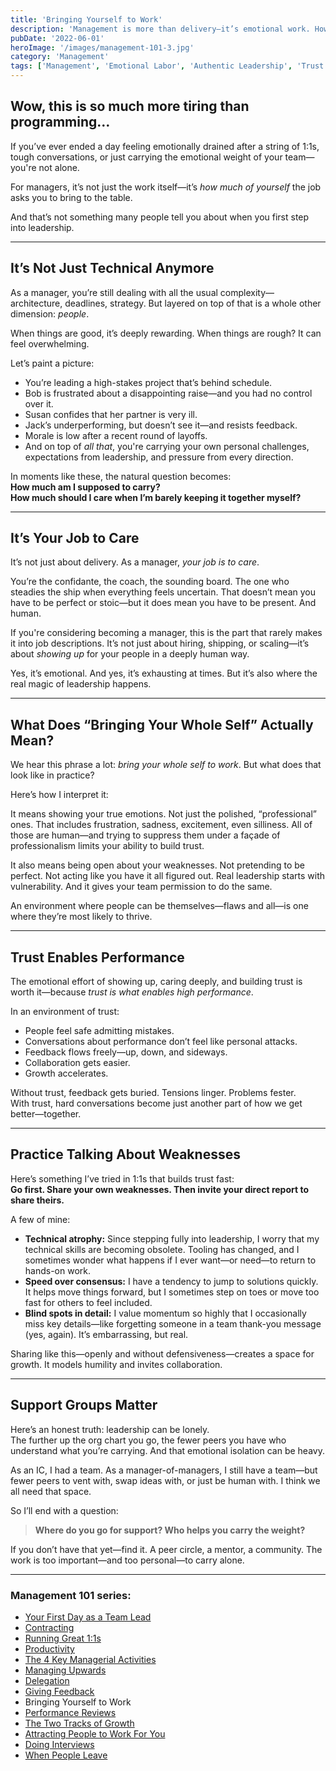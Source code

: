 ```yaml
---
title: 'Bringing Yourself to Work'
description: 'Management is more than delivery—it’s emotional work. How embracing authenticity, vulnerability, and trust drives real leadership.'
pubDate: '2022-06-01'
heroImage: '/images/management-101-3.jpg'
category: 'Management'
tags: ['Management', 'Emotional Labor', 'Authentic Leadership', 'Trust', 'Vulnerability']
---
```


## Wow, this is so much more tiring than programming…

If you’ve ever ended a day feeling emotionally drained after a string of 1:1s, tough conversations, or just carrying the emotional weight of your team—you're not alone.  

For managers, it’s not just the work itself—it’s *how much of yourself* the job asks you to bring to the table.

And that’s not something many people tell you about when you first step into leadership.

---

## It’s Not Just Technical Anymore

As a manager, you’re still dealing with all the usual complexity—architecture, deadlines, strategy. But layered on top of that is a whole other dimension: *people*.

When things are good, it’s deeply rewarding. When things are rough? It can feel overwhelming.

Let’s paint a picture:

- You’re leading a high-stakes project that’s behind schedule.
- Bob is frustrated about a disappointing raise—and you had no control over it.
- Susan confides that her partner is very ill.
- Jack’s underperforming, but doesn’t see it—and resists feedback.
- Morale is low after a recent round of layoffs.
- And on top of *all that*, you're carrying your own personal challenges, expectations from leadership, and pressure from every direction.

In moments like these, the natural question becomes:  
**How much am I supposed to carry?**  
**How much should I care when I’m barely keeping it together myself?**

---

## It’s Your Job to Care

It’s not just about delivery. As a manager, *your job is to care*.  

You’re the confidante, the coach, the sounding board. The one who steadies the ship when everything feels uncertain. That doesn’t mean you have to be perfect or stoic—but it does mean you have to be present. And human.

If you're considering becoming a manager, this is the part that rarely makes it into job descriptions. It’s not just about hiring, shipping, or scaling—it’s about *showing up* for your people in a deeply human way.

Yes, it’s emotional. And yes, it’s exhausting at times. But it’s also where the real magic of leadership happens.

---

## What Does “Bringing Your Whole Self” Actually Mean?

We hear this phrase a lot: *bring your whole self to work*. But what does that look like in practice?

Here’s how I interpret it:

It means showing your true emotions. Not just the polished, “professional” ones. That includes frustration, sadness, excitement, even silliness. All of those are human—and trying to suppress them under a façade of professionalism limits your ability to build trust.

It also means being open about your weaknesses. Not pretending to be perfect. Not acting like you have it all figured out. Real leadership starts with vulnerability. And it gives your team permission to do the same.

An environment where people can be themselves—flaws and all—is one where they’re most likely to thrive.

---

## Trust Enables Performance

The emotional effort of showing up, caring deeply, and building trust is worth it—because *trust is what enables high performance*.

In an environment of trust:
- People feel safe admitting mistakes.
- Conversations about performance don’t feel like personal attacks.
- Feedback flows freely—up, down, and sideways.
- Collaboration gets easier.
- Growth accelerates.

Without trust, feedback gets buried. Tensions linger. Problems fester.  
With trust, hard conversations become just another part of how we get better—together.

---

## Practice Talking About Weaknesses

Here’s something I’ve tried in 1:1s that builds trust fast:  
**Go first. Share your own weaknesses. Then invite your direct report to share theirs.**

A few of mine:

- **Technical atrophy:** Since stepping fully into leadership, I worry that my technical skills are becoming obsolete. Tooling has changed, and I sometimes wonder what happens if I ever want—or need—to return to hands-on work.
- **Speed over consensus:** I have a tendency to jump to solutions quickly. It helps move things forward, but I sometimes step on toes or move too fast for others to feel included.
- **Blind spots in detail:** I value momentum so highly that I occasionally miss key details—like forgetting someone in a team thank-you message (yes, again). It’s embarrassing, but real.

Sharing like this—openly and without defensiveness—creates a space for growth. It models humility and invites collaboration.

---

## Support Groups Matter

Here’s an honest truth: leadership can be lonely.  
The further up the org chart you go, the fewer peers you have who understand what you’re carrying. And that emotional isolation can be heavy.

As an IC, I had a team. As a manager-of-managers, I still have a team—but fewer peers to vent with, swap ideas with, or just be human with. I think we all need that space.

So I’ll end with a question:

> **Where do you go for support? Who helps you carry the weight?**

If you don’t have that yet—find it. A peer circle, a mentor, a community. The work is too important—and too personal—to carry alone.

---

### Management 101 series:

- [Your First Day as a Team Lead](/blog/management-101-your-first-day-as-a-team-lead/)
- [Contracting](/blog/management-101-contracting/)
- [Running Great 1:1s](/blog/management-101-one-on-ones/)
- [Productivity](/blog/management-101-productivity/)
- [The 4 Key Managerial Activities](/blog/management-101-4-key-managerial-activities/)
- [Managing Upwards](/blog/management-101-managing-upwards/)
- [Delegation](/blog/management-101-delegation/)
- [Giving Feedback](/blog/management-101-giving-feedback/)
- Bringing Yourself to Work
- [Performance Reviews](/blog/management-101-performance-reviews/)
- [The Two Tracks of Growth](/blog/management-101-two-tracks-of-growth/)
- [Attracting People to Work For You](/blog/management-101-attracting-people-to-work-for-you/)
- [Doing Interviews](/blog/management-101-doing-interviews/)
- [When People Leave](/blog/management-101-when-people-leave/)